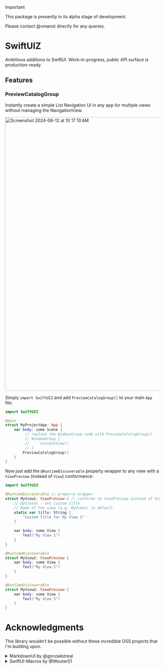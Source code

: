 > [!IMPORTANT]
> This package is presently in its alpha stage of development. 
>
> Please contact @vmanot directly for any queries.

# SwiftUIZ
Ambitious additions to SwiftUI. Work-in-progress, public API surface is production-ready.

## Features

### PreviewCatalogGroup
Instantly create a simple List Navigation UI in any app for multiple views without managing the NavigationView.

<img width="890" alt="Screenshot 2024-06-12 at 10 17 10 AM" src="https://github.com/SwiftUIX/SwiftUIZ/assets/1157147/0aeae7e8-2f47-4d0e-a41a-6c36745fd717"><br />

Simply `import SwiftUIZ` and add `PreviewCatalogGroup()` to your main `App` file: 
```swift
import SwiftUIZ

@main
struct MyProjectApp: App {
    var body: some Scene {
         // replace the WidowsGroup code with PreviewCatalogGroup()
         // WindowGroup {
         //     ContentView()
         // }
        PreviewCatalogGroup()
    }
}
```

Now just add the `@RuntimeDiscoverable` property wrapper to any view with a `ViewPreview` (instead of `View`) conformance:

```swift
import SwiftUIZ

@RuntimeDiscoverable // property wrapper
struct MyView1: ViewPreview { // conforms to ViewPreview instead of View
    // Optional - set custom title
    // Name of the view (e.g. MyView1) is default
    static var title: String {
        "Custom Title for My View 1"
    }
    
    var body: some View {
        Text("My View 1")
    }
}

@RuntimeDiscoverable
struct MyView2: ViewPreview {
    var body: some View {
        Text("My View 2")
    }
}

@RuntimeDiscoverable
struct MyView3: ViewPreview {
    var body: some View {
        Text("My View 3")
    }
}
```

# Acknowledgments

This library wouldn't be possible without these incredible OSS projects that I'm building upon.

<details>
<summary>MarkdownUI by @gonzalezreal</summary>

- **Link**: (swift-markdown-ui)[https://github.com/gonzalezreal/swift-markdown-ui]
- **License**: [MIT License](https://github.com/gonzalezreal/swift-markdown-ui/blob/main/LICENSE)
- **Authors**: @gonzalezreal
- **Notes**: 
  - `BlockSequence` no longer uses a `VStack`, allowing for lazy loading of large Markdown content via `LazyVStack { ... }`.
  - Integration of SwiftUIX for advanced view caching and Nuke for efficient remote image loading.
  - The result builder DSL has been removed.

</details>

<details>
<summary>SwiftUI-Macros by @Wouter01</summary>

- **Link**: [SwiftUI-Macros-ui](https://github.com/Wouter01/SwiftUI-Macros)
- **License**: [MIT License](https://github.com/Wouter01/SwiftUI-Macros/blob/main/LICENSE)
- **Authors**: @Wouter01
- **Notes**:
  - `EnvironmentValues`, `EnvironmentKey`, `EnvironmentStorage` and `EnvironmentValues` are used.
  - Rather than add `Wouter01`'s (fantastic!) library to **SwiftUIZ** as a dependency, I chose to inline it for a couple of reasons:
    - `swift-syntax` does not have a stable API surface as of writing this, resulting in irreconcilable conflicts during dependency resolution.
    - SwiftPM is slow as f*** at package resolution, I'm going to avoid adding any dependencies for 1-3 file packages.
    - The implementation is going to fork ways and leverage `SwiftSyntaxUtilities` from [Swallow](http://github.com/vmanot/Swallow) to make it even more concise.
 
</details>

